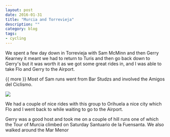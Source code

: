 ```yaml
---
layout: post
date: 2016-01-31
title: "Murcia and Torrevieja"
description: ""
category: blog
tags:
- cycling 
---
```


<!--start excerpt-->
We spent a few day down in Torrevieja with Sam McMinn and then Gerry Kearney it meant we had to return to Turis and then go back down to Gerry's but it was worth it as we got some great rides in, and I was able to take Flo and Gerry to the Airport. 

{{ more }}
Most of Sam runs went from Bar Studzs and involved the Amigos del Ciclismo.

![](/images/2016/2016-01-31-amigos-del-ciclismo.jpg)

We had a couple of nice rides with this group to Orihuela a nice city which Flo and I went back to while waiting to go to the Airport.

Gerry was a good host and took me on a couple of hill runs one of which the Tour of Murcia climbed on Saturday Santuario de la Fuensanta. We also walked around the Mar Menor
